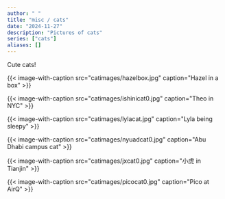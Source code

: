 ```yaml
---
author: " "
title: "misc / cats"
date: "2024-11-27"
description: "Pictures of cats"
series: ["cats"]
aliases: []
---
```


Cute cats!

<!--more-->

{{< image-with-caption src="catimages/hazelbox.jpg" caption="Hazel in a box" >}}

{{< image-with-caption src="catimages/ishinicat0.jpg" caption="Theo in NYC" >}}

{{< image-with-caption src="catimages/lylacat.jpg" caption="Lyla being sleepy" >}}

{{< image-with-caption src="catimages/nyuadcat0.jpg" caption="Abu Dhabi campus cat" >}}

{{< image-with-caption src="catimages/jxcat0.jpg" caption="小虎 in Tianjin" >}}

{{< image-with-caption src="catimages/picocat0.jpg" caption="Pico at AirQ" >}}
